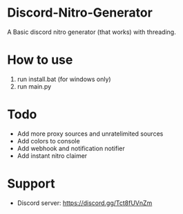 # Discord-Nitro-Generator
A Basic discord nitro generator (that works) with threading.

# How to use
1. run install.bat (for windows only)
2. run main.py

# Todo
- Add more proxy sources and unratelimited sources
- Add colors to console
- Add webhook and notification notifier
- Add instant nitro claimer

# Support
- Discord server: https://discord.gg/Tct8fUVnZm
